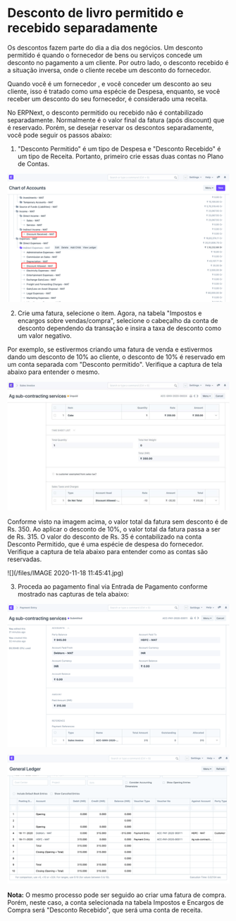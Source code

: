 # Desconto de livro permitido e recebido separadamente



Os descontos fazem parte do dia a dia dos negócios. Um desconto permitido é quando o fornecedor de bens ou serviços concede um desconto no pagamento a um cliente. Por outro lado, o desconto recebido é a situação inversa, onde o cliente recebe um desconto do fornecedor. 

  


Quando você é um fornecedor , e você conceder um desconto ao seu cliente, isso é tratado como uma espécie de Despesa, enquanto, se você receber um desconto do seu fornecedor, é considerado uma receita. 

  


No ERPNext, o desconto permitido ou recebido não é contabilizado separadamente. Normalmente é o valor final da fatura (após discount) que é reservado. Porém, se desejar reservar os descontos separadamente, você pode seguir os passos abaixo:

  


1) "Desconto Permitido" é um tipo de Despesa e "Desconto Recebido" é um tipo de Receita. Portanto, primeiro crie essas duas contas no Plano de Contas. 

  


![](/files/tE7sKIX.png)

  
  


2) Crie uma fatura, selecione o item. Agora, na tabela "Impostos e encargos sobre vendas/compra", selecione o cabeçalho da conta de desconto dependendo da transação e insira a taxa de desconto como um valor negativo. 

  


Por exemplo, se estivermos criando uma fatura de venda e estivermos dando um desconto de 10% ao cliente, o desconto de 10% é reservado em um conta separada com "Desconto permitido". Verifique a captura de tela abaixo para entender o mesmo.

  


![](/files/8QtX0DE.jpe)

  


Conforme visto na imagem acima, o valor total da fatura sem desconto é de Rs. 350. Ao aplicar o desconto de 10%, o valor total da fatura passa a ser de Rs. 315. O valor do desconto de Rs. 35 é contabilizado na conta Desconto Permitido, que é uma espécie de despesa do fornecedor. Verifique a captura de tela abaixo para entender como as contas são reservadas.

  


  


![](/files/IMAGE 2020-11-18 11:45:41.jpg)

3) Proceda ao pagamento final via Entrada de Pagamento conforme mostrado nas capturas de tela abaixo:

  
![](/files/18fssIO.png)

  


![](/files/rDzKNPb.png)

  


**Nota:** O mesmo processo pode ser seguido ao criar uma fatura de compra. Porém, neste caso, a conta selecionada na tabela Impostos e Encargos de Compra será "Desconto Recebido", que será uma conta de receita.

  








